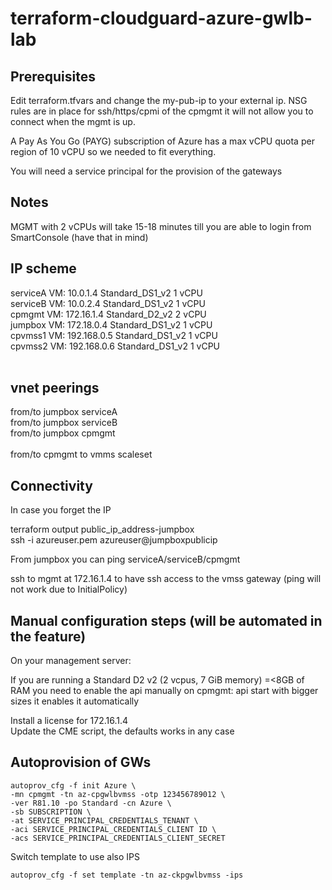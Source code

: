 # terraform-cloudguard-azure-gwlb-lab

## Prerequisites

Edit terraform.tfvars and change the my-pub-ip to your external ip. 
NSG rules are in place for ssh/https/cpmi of the cpmgmt it will not allow you to connect when the mgmt is up.

A Pay As You Go (PAYG) subscription of Azure has a max vCPU quota per region of 10 vCPU so we needed to fit everything.

You will need a service principal for the provision of the gateways

## Notes
MGMT with 2 vCPUs will take 15-18 minutes till you are able to login from SmartConsole (have that in mind)

## IP scheme

serviceA VM: 10.0.1.4 Standard_DS1_v2 1 vCPU <br>
serviceB VM: 10.0.2.4 Standard_DS1_v2 1 vCPU<br>
cpmgmt   VM: 172.16.1.4 Standard_D2_v2 2 vCPU<br>
jumpbox  VM: 172.18.0.4 Standard_DS1_v2 1 vCPU<br>
cpvmss1  VM: 192.168.0.5 Standard_DS1_v2 1 vCPU <br>
cpvmss2  VM: 192.168.0.6 Standard_DS1_v2 1 vCPU<br>
<br>
## vnet peerings
from/to jumpbox serviceA<br>
from/to jumpbox serviceB<br>
from/to jumpbox cpmgmt<br>
<br>
from/to cpmgmt to vmms scaleset<br>

## Connectivity
In case you forget the IP<br>

terraform output public_ip_address-jumpbox<br>
ssh -i azureuser.pem azureuser@jumpboxpublicip

From jumpbox you can ping serviceA/serviceB/cpmgmt

ssh to mgmt at 172.16.1.4 to have ssh access to the vmss gateway (ping will not work due to InitialPolicy)

## Manual configuration steps (will be automated in the feature)
On your management server:

If you are running a Standard D2 v2 (2 vcpus, 7 GiB memory) =<8GB of RAM you need to enable the api manually on cpmgmt: api start
with bigger sizes it enables it automatically

Install a license for 172.16.1.4<br>
Update the CME script, the defaults works in any case<br>

## Autoprovision of GWs
```
autoprov_cfg -f init Azure \
-mn cpmgmt -tn az-cpgwlbvmss -otp 123456789012 \
-ver R81.10 -po Standard -cn Azure \
-sb SUBSCRIPTION \
-at SERVICE_PRINCIPAL_CREDENTIALS_TENANT \
-aci SERVICE_PRINCIPAL_CREDENTIALS_CLIENT ID \
-acs SERVICE_PRINCIPAL_CREDENTIALS_CLIENT_SECRET
```

Switch template to use also IPS
```
autoprov_cfg -f set template -tn az-ckpgwlbvmss -ips
```
